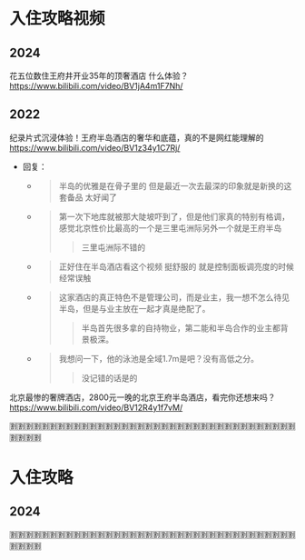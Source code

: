 
# 入住攻略视频

## 2024

花五位数住王府井开业35年的顶奢酒店 什么体验？ https://www.bilibili.com/video/BV1jA4m1F7Nh/

## 2022

纪录片式沉浸体验！王府半岛酒店的奢华和底蕴，真的不是网红能理解的 https://www.bilibili.com/video/BV1z34y1C7Rj/
- 回复：
  * > 半岛的优雅是在骨子里的 但是最近一次去最深的印象就是新换的这套备品 太好闻了
  * > 第一次下地库就被那大陡坡吓到了，但是他们家真的特别有格调，感觉北京性价比最高的一个是三里屯洲际另外一个就是王府半岛
    >> 三里屯洲际不错的
  * > 正好住在半岛酒店看这个视频 挺舒服的 就是控制面板调亮度的时候经常误触
  * > 这家酒店的真正特色不是管理公司，而是业主，我一想不怎么待见半岛，但是与业主放在一起才真是绝配了。
    >> 半岛首先很多拿的自持物业，第二能和半岛合作的业主都背景极深。
  * > 我想问一下，他的泳池是全域1.7m是吧？没有高低之分。
    >> 没记错的话是的

北京最惨的奢牌酒店，2800元一晚的北京王府半岛酒店，看完你还想来吗？ https://www.bilibili.com/video/BV12R4y1f7vM/

:u5272::u5272::u5272::u5272::u5272::u5272::u5272::u5272::u5272::u5272::u5272::u5272::u5272::u5272::u5272::u5272::u5272::u5272::u5272::u5272::u5272::u5272::u5272::u5272::u5272::u5272::u5272::u5272::u5272::u5272::u5272::u5272::u5272::u5272::u5272::u5272::u5272::u5272::u5272::u5272:

# 入住攻略

## 2024

:u5272::u5272::u5272::u5272::u5272::u5272::u5272::u5272::u5272::u5272::u5272::u5272::u5272::u5272::u5272::u5272::u5272::u5272::u5272::u5272::u5272::u5272::u5272::u5272::u5272::u5272::u5272::u5272::u5272::u5272::u5272::u5272::u5272::u5272::u5272::u5272::u5272::u5272::u5272::u5272:
